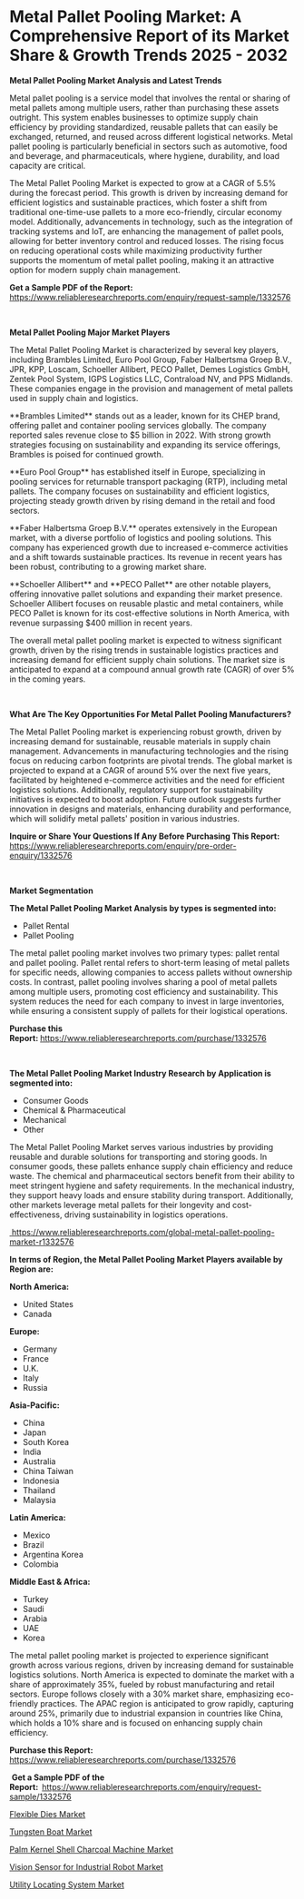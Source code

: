 <p><h1>Metal Pallet Pooling Market: A Comprehensive Report of its Market Share & Growth Trends 2025 - 2032</h1></p><p><strong>Metal Pallet Pooling Market Analysis and Latest Trends</strong></p>
<p><p>Metal pallet pooling is a service model that involves the rental or sharing of metal pallets among multiple users, rather than purchasing these assets outright. This system enables businesses to optimize supply chain efficiency by providing standardized, reusable pallets that can easily be exchanged, returned, and reused across different logistical networks. Metal pallet pooling is particularly beneficial in sectors such as automotive, food and beverage, and pharmaceuticals, where hygiene, durability, and load capacity are critical.</p><p>The Metal Pallet Pooling Market is expected to grow at a CAGR of 5.5% during the forecast period. This growth is driven by increasing demand for efficient logistics and sustainable practices, which foster a shift from traditional one-time-use pallets to a more eco-friendly, circular economy model. Additionally, advancements in technology, such as the integration of tracking systems and IoT, are enhancing the management of pallet pools, allowing for better inventory control and reduced losses. The rising focus on reducing operational costs while maximizing productivity further supports the momentum of metal pallet pooling, making it an attractive option for modern supply chain management.</p></p>
<p><strong>Get a Sample PDF of the Report:&nbsp;</strong> <a href="https://www.reliableresearchreports.com/enquiry/request-sample/1332576?utm_campaign=2286&utm_medium=2&utm_source=Github&utm_content=ia&utm_term=24032025&utm_id=metal-pallet-pooling">https://www.reliableresearchreports.com/enquiry/request-sample/1332576</a></p>
<p>&nbsp;</p>
<p><strong>Metal Pallet Pooling Major Market Players</strong></p>
<p><p>The Metal Pallet Pooling Market is characterized by several key players, including Brambles Limited, Euro Pool Group, Faber Halbertsma Groep B.V., JPR, KPP, Loscam, Schoeller Allibert, PECO Pallet, Demes Logistics GmbH, Zentek Pool System, IGPS Logistics LLC, Contraload NV, and PPS Midlands. These companies engage in the provision and management of metal pallets used in supply chain and logistics.</p><p>**Brambles Limited** stands out as a leader, known for its CHEP brand, offering pallet and container pooling services globally. The company reported sales revenue close to $5 billion in 2022. With strong growth strategies focusing on sustainability and expanding its service offerings, Brambles is poised for continued growth.</p><p>**Euro Pool Group** has established itself in Europe, specializing in pooling services for returnable transport packaging (RTP), including metal pallets. The company focuses on sustainability and efficient logistics, projecting steady growth driven by rising demand in the retail and food sectors.</p><p>**Faber Halbertsma Groep B.V.** operates extensively in the European market, with a diverse portfolio of logistics and pooling solutions. This company has experienced growth due to increased e-commerce activities and a shift towards sustainable practices. Its revenue in recent years has been robust, contributing to a growing market share.</p><p>**Schoeller Allibert** and **PECO Pallet** are other notable players, offering innovative pallet solutions and expanding their market presence. Schoeller Allibert focuses on reusable plastic and metal containers, while PECO Pallet is known for its cost-effective solutions in North America, with revenue surpassing $400 million in recent years.</p><p>The overall metal pallet pooling market is expected to witness significant growth, driven by the rising trends in sustainable logistics practices and increasing demand for efficient supply chain solutions. The market size is anticipated to expand at a compound annual growth rate (CAGR) of over 5% in the coming years.</p></p>
<p>&nbsp;</p>
<p><strong>What Are The Key Opportunities For Metal Pallet Pooling Manufacturers?</strong></p>
<p><p>The Metal Pallet Pooling market is experiencing robust growth, driven by increasing demand for sustainable, reusable materials in supply chain management. Advancements in manufacturing technologies and the rising focus on reducing carbon footprints are pivotal trends. The global market is projected to expand at a CAGR of around 5% over the next five years, facilitated by heightened e-commerce activities and the need for efficient logistics solutions. Additionally, regulatory support for sustainability initiatives is expected to boost adoption. Future outlook suggests further innovation in designs and materials, enhancing durability and performance, which will solidify metal pallets' position in various industries.</p></p>
<p><strong>Inquire or Share Your Questions If Any Before Purchasing This Report:</strong> <a href="https://www.reliableresearchreports.com/enquiry/pre-order-enquiry/1332576?utm_campaign=2286&utm_medium=2&utm_source=Github&utm_content=ia&utm_term=24032025&utm_id=metal-pallet-pooling">https://www.reliableresearchreports.com/enquiry/pre-order-enquiry/1332576</a></p>
<p>&nbsp;</p>
<p><strong>Market Segmentation</strong></p>
<p><strong>The Metal Pallet Pooling Market Analysis by types is segmented into:</strong></p>
<p><ul><li>Pallet Rental</li><li>Pallet Pooling</li></ul></p>
<p><p>The metal pallet pooling market involves two primary types: pallet rental and pallet pooling. Pallet rental refers to short-term leasing of metal pallets for specific needs, allowing companies to access pallets without ownership costs. In contrast, pallet pooling involves sharing a pool of metal pallets among multiple users, promoting cost efficiency and sustainability. This system reduces the need for each company to invest in large inventories, while ensuring a consistent supply of pallets for their logistical operations.</p></p>
<p><strong>Purchase this Report:&nbsp;</strong><a href="https://www.reliableresearchreports.com/purchase/1332576?utm_campaign=2286&utm_medium=2&utm_source=Github&utm_content=ia&utm_term=24032025&utm_id=metal-pallet-pooling">https://www.reliableresearchreports.com/purchase/1332576</a></p>
<p>&nbsp;</p>
<p><strong>The Metal Pallet Pooling Market Industry Research by Application is segmented into:</strong></p>
<p><ul><li>Consumer Goods</li><li>Chemical & Pharmaceutical</li><li>Mechanical</li><li>Other</li></ul></p>
<p><p>The Metal Pallet Pooling Market serves various industries by providing reusable and durable solutions for transporting and storing goods. In consumer goods, these pallets enhance supply chain efficiency and reduce waste. The chemical and pharmaceutical sectors benefit from their ability to meet stringent hygiene and safety requirements. In the mechanical industry, they support heavy loads and ensure stability during transport. Additionally, other markets leverage metal pallets for their longevity and cost-effectiveness, driving sustainability in logistics operations.</p></p>
<p><a href="https://www.reliableresearchreports.com/global-metal-pallet-pooling-market-r1332576?utm_campaign=2286&utm_medium=2&utm_source=Github&utm_content=ia&utm_term=24032025&utm_id=metal-pallet-pooling">&nbsp;https://www.reliableresearchreports.com/global-metal-pallet-pooling-market-r1332576</a></p>
<p><strong>In terms of Region, the Metal Pallet Pooling Market Players available by Region are:</strong></p>
<p>
    <p> <strong> North America: </strong>
        <ul>
            <li>United States</li>
            <li>Canada</li>
        </ul>
        </p> 
    <p> <strong> Europe: </strong>
        <ul>
            <li>Germany</li>
            <li>France</li>
            <li>U.K.</li>
            <li>Italy</li>
            <li>Russia</li>
        </ul>
        </p> 
    <p> <strong> Asia-Pacific: </strong>
        <ul>
            <li>China</li>
            <li>Japan</li>
            <li>South Korea</li>
            <li>India</li>
            <li>Australia</li>
            <li>China Taiwan</li>
            <li>Indonesia</li>
            <li>Thailand</li>
            <li>Malaysia</li>
        </ul>
        </p> 
    <p> <strong> Latin America: </strong>
        <ul>
            <li>Mexico</li>
            <li>Brazil</li>
            <li>Argentina Korea</li>
            <li>Colombia</li>
        </ul>
        </p> 
    <p> <strong> Middle East & Africa: </strong>
        <ul>
            <li>Turkey</li>
            <li>Saudi</li>
            <li>Arabia</li>
            <li>UAE</li>
            <li>Korea</li>
        </ul>
    </p>
    </p>
<p><p>The metal pallet pooling market is projected to experience significant growth across various regions, driven by increasing demand for sustainable logistics solutions. North America is expected to dominate the market with a share of approximately 35%, fueled by robust manufacturing and retail sectors. Europe follows closely with a 30% market share, emphasizing eco-friendly practices. The APAC region is anticipated to grow rapidly, capturing around 25%, primarily due to industrial expansion in countries like China, which holds a 10% share and is focused on enhancing supply chain efficiency.</p></p>
<p><strong>Purchase this Report: </strong><a href="https://www.reliableresearchreports.com/purchase/1332576?utm_campaign=2286&utm_medium=2&utm_source=Github&utm_content=ia&utm_term=24032025&utm_id=metal-pallet-pooling">https://www.reliableresearchreports.com/purchase/1332576</a></p>
<p>&nbsp;<strong>Get a Sample PDF of the Report:&nbsp;&nbsp;</strong><a href="https://www.reliableresearchreports.com/enquiry/request-sample/1332576?utm_campaign=2286&utm_medium=2&utm_source=Github&utm_content=ia&utm_term=24032025&utm_id=metal-pallet-pooling">https://www.reliableresearchreports.com/enquiry/request-sample/1332576</a></p>
<p><strong></strong></p>
<p><p><a href="https://www.linkedin.com/pulse/market-insights-revenue-forecast-flexible-dies-132-cagr-from-bimje?utm_campaign=2286&utm_medium=2&utm_source=Github&utm_content=ia&utm_term=24032025&utm_id=metal-pallet-pooling">Flexible Dies Market</a></p><p><a href="https://www.linkedin.com/pulse/tungsten-boat-market-size-2025-2032-technology-deployment-qqy1e?utm_campaign=2286&utm_medium=2&utm_source=Github&utm_content=ia&utm_term=24032025&utm_id=metal-pallet-pooling">Tungsten Boat Market</a></p><p><a href="https://www.linkedin.com/pulse/estimating-size-palm-kernel-shell-charcoal-machine-market-current-wgdge?utm_campaign=2286&utm_medium=2&utm_source=Github&utm_content=ia&utm_term=24032025&utm_id=metal-pallet-pooling">Palm Kernel Shell Charcoal Machine Market</a></p><p><a href="https://github.com/szaszgrychkq/Market-Research-Report-List-1/blob/main/vision-sensor-for-industrial-robot-market.md?utm_campaign=2286&utm_medium=2&utm_source=Github&utm_content=ia&utm_term=24032025&utm_id=metal-pallet-pooling">Vision Sensor for Industrial Robot Market</a></p><p><a href="https://github.com/moroesarta/Market-Research-Report-List-1/blob/main/utility-locating-system-market.md?utm_campaign=2286&utm_medium=2&utm_source=Github&utm_content=ia&utm_term=24032025&utm_id=metal-pallet-pooling">Utility Locating System Market</a></p></p>